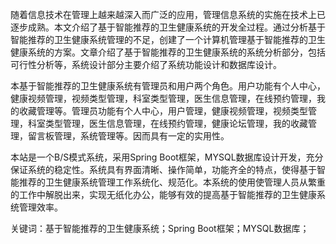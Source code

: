 随着信息技术在管理上越来越深入而广泛的应用，管理信息系统的实施在技术上已逐步成熟。本文介绍了基于智能推荐的卫生健康系统的开发全过程。通过分析基于智能推荐的卫生健康系统管理的不足，创建了一个计算机管理基于智能推荐的卫生健康系统的方案。文章介绍了基于智能推荐的卫生健康系统的系统分析部分，包括可行性分析等，系统设计部分主要介绍了系统功能设计和数据库设计。

本基于智能推荐的卫生健康系统有管理员和用户两个角色。用户功能有个人中心，健康视频管理，视频类型管理，科室类型管理，医生信息管理，在线预约管理，我的收藏管理等。管理员功能有个人中心，用户管理，健康视频管理，视频类型管理，科室类型管理，医生信息管理，在线预约管理，健康论坛管理，我的收藏管理，留言板管理，系统管理等。因而具有一定的实用性。

本站是一个B/S模式系统，采用Spring Boot框架，MYSQL数据库设计开发，充分保证系统的稳定性。系统具有界面清晰、操作简单，功能齐全的特点，使得基于智能推荐的卫生健康系统管理工作系统化、规范化。本系统的使用使管理人员从繁重的工作中解脱出来，实现无纸化办公，能够有效的提高基于智能推荐的卫生健康系统管理效率。

关键词：基于智能推荐的卫生健康系统；Spring Boot框架；MYSQL数据库；
